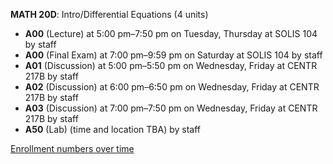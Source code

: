 **MATH 20D**: Intro/Differential Equations (4 units)

- **A00** (Lecture) at 5:00 pm–7:50 pm on Tuesday, Thursday at SOLIS 104 by staff
- **A00** (Final Exam) at 7:00 pm–9:59 pm on Saturday at SOLIS 104 by staff
- **A01** (Discussion) at 5:00 pm–5:50 pm on Wednesday, Friday at CENTR 217B by staff
- **A02** (Discussion) at 6:00 pm–6:50 pm on Wednesday, Friday at CENTR 217B by staff
- **A03** (Discussion) at 7:00 pm–7:50 pm on Wednesday, Friday at CENTR 217B by staff
- **A50** (Lab) (time and location TBA) by staff

[Enrollment numbers over time](./MATH20D.tsv)
